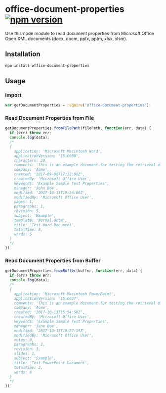 # office-document-properties [![npm version](https://badge.fury.io/js/office-document-properties.svg)](https://badge.fury.io/js/office-document-properties)

Use this node module to read document properties from Microsoft Office Open XML documents (docx, docm, pptx, pptm, xlsx, xlsm).

## Installation

```sh
npm install office-document-properties
```

## Usage

### Import

```js
var getDocumentProperties = require('office-document-properties');
```

### Read Document Properties from File

```js
getDocumentProperties.fromFilePath(filePath, function(err, data) {
  if (err) throw err;
  console.log(data);
  /*
  {
    application: 'Microsoft Macintosh Word',
    applicationVersion: '15.0000',
    characters: 20,
    comments: 'This is an example document for testing the retrieval of document properties.',
    company: 'Acme',
    created: '2017-09-06T17:32:00Z',
    createdBy: 'Microsoft Office User',
    keywords: 'Example Sample Test Properties',
    manager: 'John Doe',
    modified: '2017-10-13T19:26:00Z',
    modifiedBy: 'Microsoft Office User',
    pages: 1,
    paragraphs: 1,
    revision: 5,
    subject: 'Example',
    template: 'Normal.dotm',
    title: 'Test Word Document',
    totalTime: 8,
    words: 5
  }
  */
})
```

### Read Document Properties from Buffer

```js
getDocumentProperties.fromBuffer(buffer, function(err, data) {
  if (err) throw err;
  console.log(data);
  /*
  {
    application: 'Microsoft Macintosh PowerPoint',
    applicationVersion: '15.0027',
    comments: 'This is an example document for testing the retrieval of document properties.',
    company: 'Acme',
    created: '2017-10-13T15:54:58Z',
    createdBy: 'Microsoft Office User',
    keywords: 'Example Sample Test Properties',
    manager: 'Jane Doe',
    modified: '2017-10-13T19:27:15Z',
    modifiedBy: 'Microsoft Office User',
    notes: 0,
    paragraphs: 2,
    revision: 3,
    slides: 1,
    subject: 'Example',
    title: 'Test PowerPoint Document',
    totalTime: 2,
    words: 8
  }
  */
})
```
